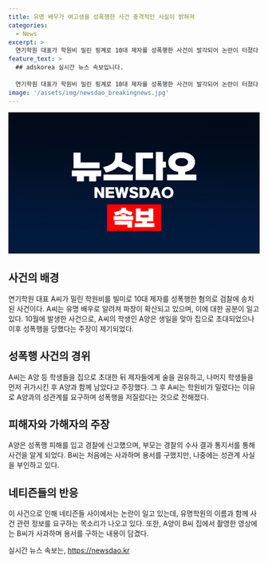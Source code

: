 ```yaml
---
title: 유명 배우가 여고생을 성폭행한 사건 충격적인 사실이 밝혀져
categories:
  - News
excerpt: >
  연기학원 대표가 학원비 밀린 핑계로 10대 제자를 성폭행한 사건이 발각되어 논란이 터졌다. 피해자는 경찰에 신고하고, 가해자는 사과하며 뒤집어지는 모습을 보였지만 현재는 부인 중이다. 학원을 운영하며 TV에도 자주 나오는 유명 연기자로 알려진 가해자에 대한 조사가 이뤄지고 있으며, 이에 대한 네티즌들의 관심이 뜨겁게 쏠리고 있다. A양의 집에서 촬영된 영상도 파장을 일으키고 있으며, 사건은 계속 수사 중이다.
feature_text: >
  ## adskorea 실시간 뉴스 속보입니다.

  연기학원 대표가 학원비 밀린 핑계로 10대 제자를 성폭행한 사건이 발각되어 논란이 터졌다. 피해자는 경찰에 신고하고, 가해자는 사과하며 뒤집어지는 모습을 보였지만 현재는 부인 중이다. 학원을 운영하며 TV에도 자주 나오는 유명 연기자로 알려진 가해자에 대한 조사가 이뤄지고 있으며, 이에 대한 네티즌들의 관심이 뜨겁게 쏠리고 있다. A양의 집에서 촬영된 영상도 파장을 일으키고 있으며, 사건은 계속 수사 중이다.
image: '/assets/img/newsdao_breakingnews.jpg'
---
```


<p><img src="/assets/img/newsdao_breakingnews.jpg" alt="adskorea 속보" /></p>

<h2 data-ke-size="size26">사건의 배경</h2>

<p data-ke-size="size16">연기학원 대표 A씨가 밀린 학원비를 빌미로 10대 제자를 성폭행한 혐의로 검찰에 송치된 사건이다. A씨는 유명 배우로 알려져 파장이 확산되고 있으며, 이에 대한 공분이 일고 있다. 10월에 발생한 사건으로, A씨의 학생인 A양은 생일을 맞아 집으로 초대되었으나 이후 성폭행을 당했다는 주장이 제기되었다.</p>

<h2 data-ke-size="size26">성폭행 사건의 경위</h2>

<p data-ke-size="size16">A씨는 A양 등 학생들을 집으로 초대한 뒤 제자들에게 술을 권유하고, 나머지 학생들을 먼저 귀가시킨 후 A양과 함께 남았다고 주장했다. 그 후 A씨는 학원비가 밀렸다는 이유로 A양과의 성관계를 요구하며 성폭행을 저질렀다는 것으로 전해졌다.</p>

<h2 data-ke-size="size26">피해자와 가해자의 주장</h2>

<p data-ke-size="size16">A양은 성폭행 피해를 입고 경찰에 신고했으며, 부모는 경찰의 수사 결과 통지서를 통해 사건을 알게 되었다. B씨는 처음에는 사과하며 용서를 구했지만, 나중에는 성관계 사실을 부인하고 있다.</p>

<h2 data-ke-size="size26">네티즌들의 반응</h2>

<p data-ke-size="size16">이 사건으로 인해 네티즌들 사이에서는 논란이 일고 있는데, 유명학원의 이름과 함께 사건 관련 정보를 요구하는 목소리가 나오고 있다. 또한, A양이 B씨 집에서 촬영한 영상에는 B씨가 사과하며 용서를 구하는 내용이 담겼다.</p>
실시간 뉴스 속보는, <a href="https://newsdao.kr" rel="dofollow">https://newsdao.kr</a>


